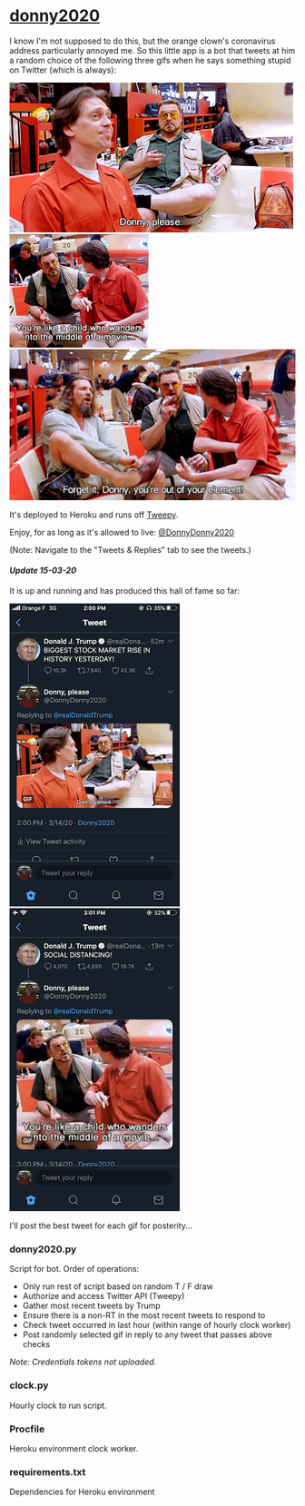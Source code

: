 # <a href="https://twitter.com/DonnyDonny2020">donny2020</a>

I know I'm not supposed to do this, but the orange clown's coronavirus address particularly annoyed me. So this little app is a bot that tweets at him a random choice of the following three gifs when he says something stupid on Twitter (which is always):

![](please.gif) ![](child.gif) ![](out_of_element.gif)

It's deployed to Heroku and runs off <a href="http://docs.tweepy.org/en/latest/">Tweepy</a>.

Enjoy, for as long as it's allowed to live: <a href="https://twitter.com/DonnyDonny2020">@DonnyDonny2020</a>

(Note: Navigate to the "Tweets & Replies" tab to see the tweets.)

#### *Update 15-03-20*

It is up and running and has produced this hall of fame so far:

<img src="https://github.com/jbachlombardo/donny2020/blob/master/IMG_0575.PNG" width="300"> <img src="https://github.com/jbachlombardo/donny2020/blob/master/IMG_0576.PNG" width="300">

I'll post the best tweet for each gif for posterity...

### donny2020.py

Script for bot. Order of operations:
- Only run rest of script based on random T / F draw
- Authorize and access Twitter API (Tweepy)
- Gather most recent tweets by Trump
- Ensure there is a non-RT in the most recent tweets to respond to
- Check tweet occurred in last hour (within range of hourly clock worker)
- Post randomly selected gif in reply to any tweet that passes above checks

*Note: Credentials tokens not uploaded.*

### clock.py

Hourly clock to run script.

### Procfile

Heroku environment clock worker.

### requirements.txt

Dependencies for Heroku environment
